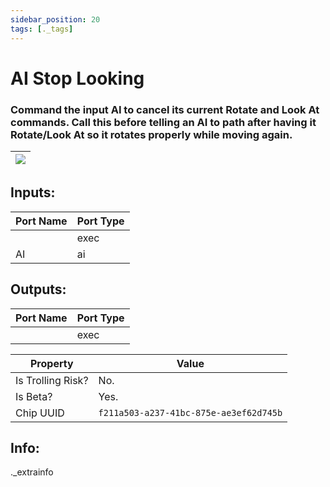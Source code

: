 ```yaml
---
sidebar_position: 20
tags: [._tags]
---
```


# AI Stop Looking


### Command the input AI to cancel its current Rotate and Look At commands. Call this before telling an AI to path after having it Rotate/Look At so it rotates properly while moving again.

| ![](https://images-ext-2.discordapp.net/external/MPmIaQzlEPmgGWlgi-WxBBXt0Bjv_zWPkg1y1f_sy3s/https/www.recroomcircuits.com/image/circuit/absolute-value?width=206&height=108) |
|-----|

## Inputs:
| Port Name | Port Type |
|-----------|-----------|
|  | exec |
| AI | ai |

## Outputs:
| Port Name | Port Type |
|-----------|-----------|
|  | exec | 

| Property  | Value |
|-------------------|-----------|
| Is Trolling Risk? | No. |
| Is Beta? | Yes. |
| Chip UUID | `f211a503-a237-41bc-875e-ae3ef62d745b` |

## Info:
._extrainfo